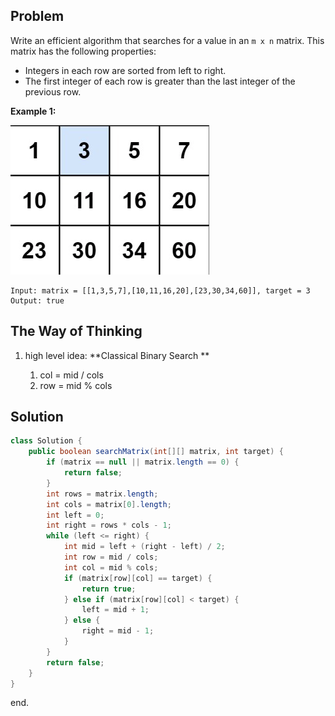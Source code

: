 ## Problem

Write an efficient algorithm that searches for a value in an `m x n` matrix. This matrix has the following properties:

- Integers in each row are sorted from left to right.
- The first integer of each row is greater than the last integer of the previous row.

**Example 1:**

![img](image/2D.png)

```
Input: matrix = [[1,3,5,7],[10,11,16,20],[23,30,34,60]], target = 3
Output: true
```



## The Way of Thinking

1. high level idea: **Classical Binary Search **

   1. col  = mid / cols
   2. row = mid % cols
   

## Solution

```java
class Solution {
    public boolean searchMatrix(int[][] matrix, int target) {
        if (matrix == null || matrix.length == 0) {
            return false;
        }
        int rows = matrix.length;
        int cols = matrix[0].length;
        int left = 0;
        int right = rows * cols - 1;
        while (left <= right) {
            int mid = left + (right - left) / 2;
            int row = mid / cols;
            int col = mid % cols;
            if (matrix[row][col] == target) {
                return true;
            } else if (matrix[row][col] < target) {
                left = mid + 1;
            } else {
                right = mid - 1;
            }
        }
        return false;
    }
}
```

end.

